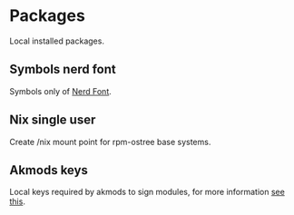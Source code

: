 # Packages

Local installed packages.

## Symbols nerd font

Symbols only of [Nerd Font](https://www.nerdfonts.com/).

## Nix single user

Create /nix mount point for rpm-ostree base systems.

## Akmods keys

Local keys required by akmods to sign modules, for more information
[see this](https://github.com/CheariX/silverblue-akmods-keys).
